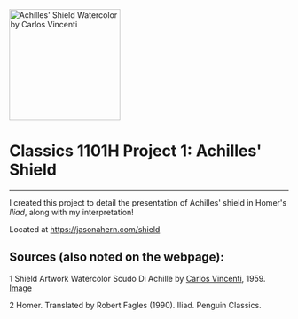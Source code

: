 <img src="/resources/achilles-shield-small.webp" alt="Achilles' Shield Watercolor by Carlos Vincenti" width="200"/>

# Classics 1101H Project 1: Achilles' Shield

---

I created this project to detail the presentation of Achilles' shield in Homer's *Iliad*, along with my interpretation!    

Located at https://jasonahern.com/shield  

## Sources (also noted on the webpage):
1 Shield Artwork Watercolor Scudo Di Achille by [Carlos Vincenti](https://www.carlovincenti.it/), 1959. [Image](https://www.carlovincenti.it/wp-content/disegni/scudo-achille-03-ridotto70.jpg)  

2 Homer. Translated by Robert Fagles (1990). Iliad. Penguin Classics.